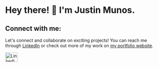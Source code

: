 <!DOCTYPE html>
<html lang="en">
<head>
    <meta charset="UTF-8">
    <meta name="viewport" content="width=device-width, initial-scale=1.0">
    <title>GitHub README</title>
</head>
<body>

<h1>Hey there! 👋 I'm Justin Munos.</h1>

<h2>Connect with me:</h2>
<p>Let's connect and collaborate on exciting projects! You can reach me through <a href="https://www.linkedin.com/in/justinmunos/">LinkedIn</a> or check out more of my work on <a href="https://www.example.com">my portfolio website</a>.</p>

<a href="https://www.linkedin.com/in/justinmunos/"><img src="https://raw.githubusercontent.com/rahuldkjain/github-profile-readme-generator/master/src/images/icons/Social/linked-in-alt.svg" alt="LinkedIn" height="30" width="40"></a>

</body>
</html>
